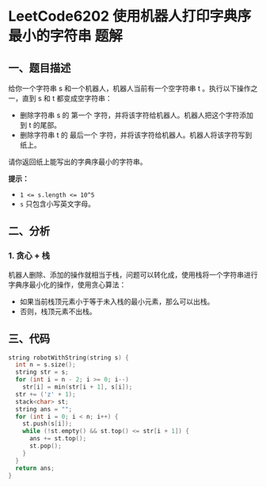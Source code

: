 # LeetCode6202 使用机器人打印字典序最小的字符串 题解

## 一、题目描述

给你一个字符串 s 和一个机器人，机器人当前有一个空字符串 t 。执行以下操作之一，直到 s 和 t 都变成空字符串：

+ 删除字符串 s 的 第一个 字符，并将该字符给机器人。机器人把这个字符添加到 t 的尾部。
+ 删除字符串 t 的 最后一个 字符，并将该字符给机器人。机器人将该字符写到纸上。

请你返回纸上能写出的字典序最小的字符串。

**提示：**

- `1 <= s.length <= 10^5`
- `s` 只包含小写英文字母。



## 二、分析

### 1. 贪心 + 栈

机器人删除、添加的操作就相当于栈，问题可以转化成，使用栈将一个字符串进行字典序最小化的操作，使用贪心算法：

+ 如果当前栈顶元素小于等于未入栈的最小元素，那么可以出栈。
+ 否则，栈顶元素不出栈。



## 三、代码

```c++
string robotWithString(string s) {
  int n = s.size();
  string str = s;
  for (int i = n - 2; i >= 0; i--)
    str[i] = min(str[i + 1], s[i]);
  str += ('z' + 1);
  stack<char> st;
  string ans = "";
  for (int i = 0; i < n; i++) {
    st.push(s[i]);
    while (!st.empty() && st.top() <= str[i + 1]) {
      ans += st.top();
      st.pop();
    }
  }
  return ans;
}
```

